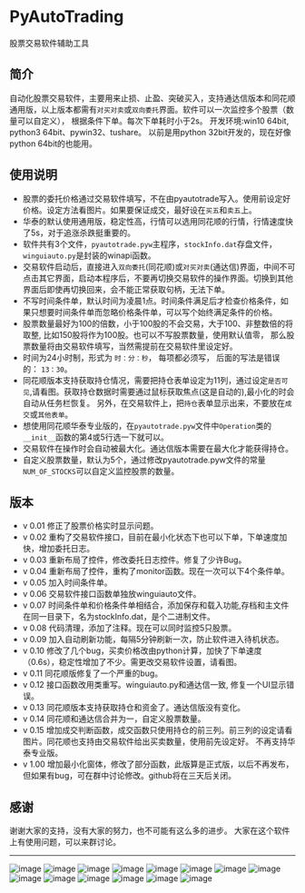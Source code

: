 # PyAutoTrading
股票交易软件辅助工具

## 简介
自动化股票交易软件，主要用来止损、止盈、突破买入，支持通达信版本和同花顺通用版，以上版本都需有`对买对卖`或`双向委托`界面。软件可以一次监控多个股票（数量可以自定义），
根据条件下单。每次下单耗时小于2s。
开发环境:win10 64bit, python3 64bit、pywin32、tushare。 以前是用python 32bit开发的，现在好像python 64bit的也能用。

## 使用说明
* 股票的委托价格通过交易软件填写，不在由pyautotrade写入。使用前设定好价格。设定方法看图片。如果要保证成交，最好设在`买五`和`卖五`上。
* 华泰的默认使用通用版，稳定性高，行情可以选用同花顺的行情，行情速度快了5s，对于追涨杀跌挺重要的。
* 软件共有3个文件，`pyautotrade.pyw`主程序，`stockInfo.dat`存盘文件，`winguiauto.py`是封装的winapi函数。
* 交易软件启动后，直接进入`双向委托`(同花顺)或`对买对卖`(通达信)界面，中间不可点击其它界面，启动本程序后，不要再切换交易软件的操作界面。切换到其他界面后即使再切换回来，会不能正常获取句柄，无法下单。
* 不写时间条件单，默认时间为凌晨1点。时间条件满足后才检查价格条件，如果只想要时间条件单而忽略价格条件单，可以写个始终满足条件的价格。
* 股票数量最好为100的倍数，小于100股的不会交易，大于100、非整数倍的将取整, 比如150股将作为100股。也可以不写股票数量，使用默认值零，
那么股票数量将由交易软件填写，当然需提前在交易软件里设定好。
* 时间为24小时制，形式为 `时：分：秒`， 每项都必须写， 后面的写法是错误的： `13：30`。
* 同花顺版本支持获取持仓情况，需要把持仓表单设定为11列，通过设定`是否可见`,请看图。获取持仓数据时需要通过鼠标获取焦点(这是自动的),最小化的时会自动从任务栏恢复。
另外，在交易软件上，把`持仓`表单显示出来，不要放在`成交`或`其他表单`。
* 想使用同花顺华泰专业版的，在`pyautotrade.pyw`文件中`Operation`类的`__init__`函数的第4或5行选一下就可以。
* 交易软件在操作时会自动被最大化。通达信版本需要在最大化才能获得持仓。
* 自定义股票数量，默认为5个，通过修改pyautotrade.pyw文件的常量`NUM_OF_STOCKS`可以自定义监控股票的数量。



## 版本
* v 0.01 修正了股票价格实时显示问题。
* v 0.02 重构了交易软件接口，目前在最小化状态下也可以下单，下单速度加快，增加委托日志。
* v 0.03 重新布局了控件，修改委托日志控件。修复了少许Bug。
* v 0.04 重新布局了控件，重构了monitor函数。现在一次可以下4个条件单。
* v 0.05 加入时间条件单。
* v 0.06 交易软件接口函数单独放winguiauto文件。
* v 0.07 时间条件单和价格条件单相结合，添加保存和载入功能,存档和主文件在同一目录下，名为stockInfo.dat，是个二进制文件。
* v 0.08 代码清理，添加了注释。现在可以同时监控5只股票。
* v 0.09 加入自动刷新功能，每隔5分钟刷新一次，防止软件进入待机状态。
* v 0.10 修改了几个bug，买卖价格改由python计算，加快了下单速度（0.6s），稳定性增加了不少。需更改交易软件设置，请看图。
* v 0.11 同花顺版修复了一个严重的bug。
* v 0.12 接口函数改用类重写。winguiauto.py和通达信一致, 修复一个UI显示错误。
* v 0.13 同花顺版本支持获取持仓和资金了。通达信版没有变化。
* v 0.14 同花顺和通达信合并为一，自定义股票数量。
* v 0.15 增加成交判断函数，成交函数只使用持仓的前三列。前三列的设定请看图片。同花顺也支持由交易软件给出买卖数量，使用前先设定好。
不再支持华泰专业版。
* v 1.00 增加最小化窗体，修改了部分函数，此版算是正式版，以后不再发布，但如果有bug，可在群中讨论修改。github将在三天后关闭。



## 感谢
谢谢大家的支持，没有大家的努力，也不可能有这么多的进步。
大家在这个软件上有使用问题，可以来群讨论。



-----------------------------------

![image](https://github.com/drongh/PyAutoTrading/raw/master/Logo/setting1_ths.png)
![image](https://github.com/drongh/PyAutoTrading/raw/master/Logo/setting2_ths.png)
![image](https://github.com/drongh/PyAutoTrading/raw/master/Logo/setting3_ths.png)
![image](https://github.com/drongh/PyAutoTrading/raw/master/Logo/setting4_ths.png)
![image](https://github.com/drongh/PyAutoTrading/raw/master/Logo/setting5_ths.png)
![image](https://github.com/drongh/PyAutoTrading/raw/master/Logo/setting6_ths.png)
![image](https://github.com/drongh/PyAutoTrading/raw/master/Logo/setting1_tdx.png)
![image](https://github.com/drongh/PyAutoTrading/raw/master/Logo/setting2_tdx.png)
![image](https://github.com/drongh/PyAutoTrading/raw/master/Logo/setting3_tdx.png)
![image](https://github.com/drongh/PyAutoTrading/raw/master/Logo/setting4_tdx.png)
![image](https://github.com/drongh/PyAutoTrading/raw/master/Logo/setting5_tdx.png)
![image](https://github.com/drongh/PyAutoTrading/raw/master/Logo/setting6_tdx.png)
![image](https://github.com/drongh/PyAutoTrading/raw/master/Logo/setting7_tdx.png)
![image](https://github.com/drongh/PyAutoTrading/raw/master/Logo/trading_ths.png)
